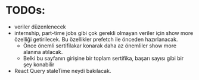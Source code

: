 # TODOs:

- veriler düzenlenecek
- internship, part-time jobs gibi çok gerekli olmayan veriler için show more özelliği getirilecek. Bu özellikler prefetch ile önceden hazırlanacak.
  - Önce önemli sertifilakar konarak daha az önemliler show more alanına atılacak.
  - Belki bu sayfanın girişine bir toplam sertifika, başarı sayısı gibi bir şey konabilir
- React Query staleTime neydi bakılacak.
